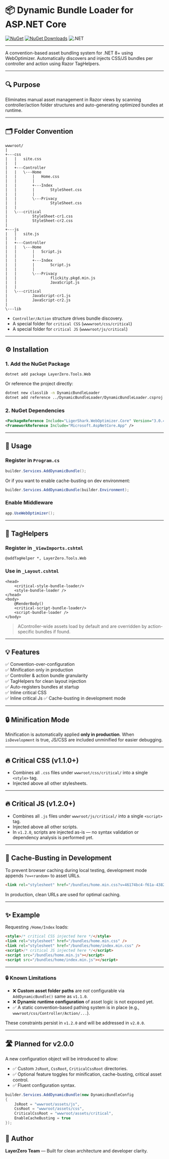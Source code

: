 ﻿# 📦 Dynamic Bundle Loader for ASP.NET Core
[![NuGet](https://img.shields.io/nuget/v/LayerZero.Tools.Web.svg)](https://www.nuget.org/packages/LayerZero.Tools.Web)
[![NuGet Downloads](https://img.shields.io/nuget/dt/LayerZero.Tools.Web.svg)](https://www.nuget.org/packages/LayerZero.Tools.Web)
![.NET](https://img.shields.io/badge/.NET-8.0-blue)

---

A convention-based asset bundling system for .NET 8+ using WebOptimizer. Automatically discovers and injects CSS/JS bundles per controller and action using Razor TagHelpers.

---

## 🔍 Purpose

Eliminates manual asset management in Razor views by scanning controller/action folder structures and auto-generating optimized bundles at runtime.

---

## 🗂 Folder Convention

```
wwwroot/
|   
+---css
|   |   site.css
|   |   
|   +---Controller
|   |   \---Home
|   |       |   Home.css
|   |       |   
|   |       +---Index
|   |       |       StyleSheet.css
|   |       |       
|   |       \---Privacy
|   |               StyleSheet.css
|   |               
|   \---critical
|           StyleSheet-cr1.css
|           StyleSheet-cr2.css
|           
+---js
|   |   site.js
|   |   
|   +---Controller
|   |   \---Home
|   |       |   Script.js
|   |       |   
|   |       +---Index
|   |       |       Script.js
|   |       |       
|   |       \---Privacy
|   |               flickity.pkgd.min.js
|   |               JavaScript.js
|   |               
|   \---critical
|           JavaScript-cr1.js
|           JavaScript-cr2.js
|           
\---lib

```

 - `Controller/Action` structure drives bundle discovery. 
 - A special folder for `critical CSS` (`wwwwroot/css/critical`)
 - A special folder for `critical JS` (`wwwwroot/js/critical`)


---

## ⚙️ Installation

### 1. Add the NuGet Package

```
dotnet add package LayerZero.Tools.Web
```

Or reference the project directly:

```bash
dotnet new classlib -n DynamicBundleLoader
dotnet add reference ../DynamicBundleLoader/DynamicBundleLoader.csproj
```

### 2. NuGet Dependencies

```xml
<PackageReference Include="LigerShark.WebOptimizer.Core" Version="3.0.456" />
<FrameworkReference Include="Microsoft.AspNetCore.App" />
```

---

## 🚀 Usage

### Register in `Program.cs`

```csharp
builder.Services.AddDynamicBundle();
```

Or if you want to enable cache-busting on dev environment:

```csharp
builder.Services.AddDynamicBundle(builder.Environment);
```


### Enable Middleware

```csharp
app.UseWebOptimizer();
```

---

## 🧠 TagHelpers

### Register in `_ViewImports.cshtml`

```cshtml
@addTagHelper *, LayerZero.Tools.Web
```

### Use in `_Layout.cshtml`

```cshtml
<head>
    <critical-style-bundle-loader/>
    <style-bundle-loader />
</head>
<body>
    @RenderBody()
    <critical-script-bundle-loader/>
    <script-bundle-loader />
</body>
```

> AController-wide assets load by default and are overridden by action-specific bundles if found.

---

## 💡 Features

✅ Convention-over-configuration  
✅ Minification only in production  
✅ Controller & action bundle granularity  
✅ TagHelpers for clean layout injection  
✅ Auto-registers bundles at startup   
✅ Inline critical CSS   
✅ Inline critical Js 
✅ Cache-busting in development mode

---

## 🔒 Minification Mode

Minification is automatically applied **only in production**. When `isDevelopment` is true, JS/CSS are included unminified for easier debugging.

---

## 🔥 Critical CSS (v1.1.0+)

- Combines all `.css` files under `wwwroot/css/critical/` into a single `<style>` tag.
- Injected above all other stylesheets.

---

## 🔥 Critical JS (v1.2.0+)

- Combines all `.js` files under `wwwroot/js/critical/` into a single `<script>` tag.
- Injected above all other scripts.
- In `v1.2.0`, scripts are injected as-is — no syntax validation or dependency analysis is performed yet.

---


## 🚫 Cache-Busting in Development

To prevent browser caching during local testing, development mode appends `?v=<random>` to asset URLs.

```html
<link rel="stylesheet" href="/bundles/home.min.css?v=46174bc4-f61a-4382-a733-81ffe8c73074" />
```

In production, clean URLs are used for optimal caching.

---

## ✨ Example

Requesting `/Home/Index` loads:

```html
<style>/* critical CSS injected here */</style>
<link rel="stylesheet" href="/bundles/home.min.css" />
<link rel="stylesheet" href="/bundles/home/index.min.css" />
<script>/* critical JS injected here */</script>
<script src="/bundles/home.min.js"></script>
<script src="/bundles/home/index.min.js"></script>
```


---

### 🔒 Known Limitations

- ❌ **Custom asset folder paths** are *not* configurable via `AddDynamicBundle()` same as `v1.1.0`.
- ❌ **Dynamic runtime configuration** of asset logic is not exposed yet.
- ✅ A static convention-based pathing system is in place (e.g., `wwwroot/css/Controller/Action/...`).

These constraints persist in `v1.2.0` and will be addressed in `v2.0.0`.

---

## 🛣 Planned for v2.0.0

A new configuration object will be introduced to allow:

- ✅ Custom `JsRoot`, `CssRoot`, `CriticalCssRoot` directories.
- ✅ Optional feature toggles for minification, cache-busting, critical asset control.
- ✅ Fluent configuration syntax.

```csharp
builder.Services.AddDynamicBundle(new DynamicBundleConfig
{
    JsRoot = "wwwroot/assets/js",
    CssRoot = "wwwroot/assets/css",
    CriticalCssRoot = "wwwroot/assets/critical",
    EnableCacheBusting = true
});

```

## 👤 Author

**LayerZero Team** — Built for clean architecture and developer clarity.
